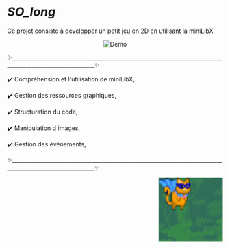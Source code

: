  # *SO_long*
    
Ce projet consiste à développer un petit jeu en 2D en utilisant la miniLibX

<p align="center">
  <img src="so_long/assets/.gif/So_l_oS.gif" alt="Demo" width="300"/>
</p>

✨_____________________________________________________________________________________________________________✨ 

✔️ Compréhension et l'utilisation de miniLibX, 

✔️ Gestion des ressources graphiques, 

✔️ Structuration du code, 

✔️ Manipulation d'images,

✔️ Gestion des événements,

✨_____________________________________________________________________________________________________________✨ 


<p align="right">
  <img src="so_long/assets/player/p.png" alt="Super-Cat-Player" width="150"/>
</p>
